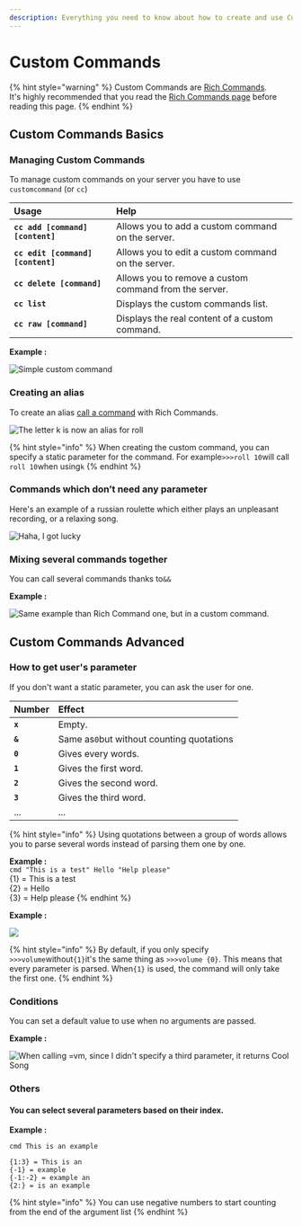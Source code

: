 ```yaml
---
description: Everything you need to know about how to create and use Custom Commands.
---
```


# Custom Commands

{% hint style="warning" %}
Custom Commands are [Rich Commands](rich-commands.md).  
It's highly recommended that you read the [Rich Commands page](rich-commands.md) before reading this page.
{% endhint %}

## Custom Commands Basics

### Managing Custom Commands

To manage custom commands on your server you have to use `customcommand` \(or `cc`\)

| Usage | Help |
| :--- | :--- |
| **`cc add [command] [content]`** | Allows you to add a custom command on the server.  |
| **`cc edit [command] [content]`** | Allows you to edit a custom command on the server.  |
| **`cc delete [command]`** | Allows you to remove a custom command from the server.  |
| **`cc list`** | Displays the custom commands list. |
| **`cc raw [command]`** | Displays the real content of a custom command. |

**Example :**

![Simple custom command](../.gitbook/assets/image%20%281%29.png)

### Creating an alias

To create an alias [call a command](rich-commands.md#you-can-call-a-command) with Rich Commands.

![The letter k is now an alias for roll](../.gitbook/assets/image%20%282%29.png)

{% hint style="info" %}
When creating the custom command, you can specify a static parameter for the command. For example`>>>roll 10`will call `roll 10`when using`k` 
{% endhint %}

### Commands which don’t need any parameter

Here's an example of a russian roulette which either plays an unpleasant recording, or a relaxing song.

![Haha, I got lucky](../.gitbook/assets/image%20%2813%29.png)

### Mixing several commands together

You can call several commands thanks to`&&`

**Example :**

![Same example than Rich Command one, but in a custom command.](../.gitbook/assets/image%20%2810%29.png)

## Custom Commands Advanced

### How to get user's parameter

If you don't want a static parameter, you can ask the user for one.

| Number | Effect |
| :--- | :--- |
| **`x`** | Empty. |
| **`&`** | Same as`0`but without counting quotations |
| **`0`** | Gives every words. |
| **`1`** | Gives the first word. |
| **`2`** | Gives the second word. |
| **`3`** | Gives the third word. |
| ... | ... |

{% hint style="info" %}
Using quotations between a group of words allows you to parse several words instead of parsing them one by one.  
  
**Example :**   
`cmd "This is a test" Hello "Help please"`  
{1} = This is a test  
{2} = Hello  
{3} = Help please
{% endhint %}

**Example :**

![](../.gitbook/assets/image%20%289%29.png)

{% hint style="info" %}
By default, if you only specify `>>>volume`without`{1}`it's the same thing as `>>>volume {0}`. This means that every parameter is parsed. When`{1}` is used, the command will only take the first one.
{% endhint %}

### Conditions

You can set a default value to use when no arguments are passed.

**Example :**

![When calling =vm, since I didn&apos;t specify a third parameter, it returns Cool Song](../.gitbook/assets/image.png)

### Others

#### You can select several parameters based on their index. 

**Example :**

```text
cmd This is an example

{1:3} = This is an
{-1} = example
{-1:-2} = example an
{2:} = is an example
```

{% hint style="info" %}
You can use negative numbers to start counting from the end of the argument list
{% endhint %}


